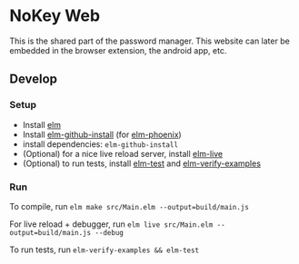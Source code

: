 # NoKey Web

This is the shared part of the password manager.
This website can later be embedded in the browser extension, the android app, etc.

## Develop

### Setup

 * Install [elm](http://elm-lang.org/)
 * Install [elm-github-install](https://github.com/gdotdesign/elm-github-install) (for [elm-phoenix](https://github.com/saschatimme/elm-phoenix))
 * install dependencies: `elm-github-install`
 * (Optional) for a nice live reload server, install [elm-live](https://github.com/tomekwi/elm-live)
 * (Optional) to run tests, install [elm-test](https://github.com/elm-community/elm-test/tree/master) and [elm-verify-examples](https://github.com/stoeffel/elm-verify-examples)

### Run

To compile, run `elm make src/Main.elm --output=build/main.js`

For live reload + debugger, run `elm live src/Main.elm --output=build/main.js --debug`

To run tests, run `elm-verify-examples && elm-test`

